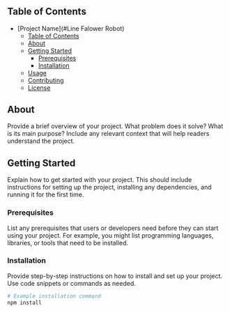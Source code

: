 

# 

## Table of Contents

- [Project Name](#Line Falower Robot)
  - [Table of Contents](#table-of-contents)
  - [About](#about)
  - [Getting Started](#getting-started)
    - [Prerequisites](#prerequisites)
    - [Installation](#installation)
  - [Usage](#usage)
  - [Contributing](#contributing)
  - [License](#license)

## About

Provide a brief overview of your project. What problem does it solve? What is its main purpose? Include any relevant context that will help readers understand the project.

## Getting Started

Explain how to get started with your project. This should include instructions for setting up the project, installing any dependencies, and running it for the first time.

### Prerequisites

List any prerequisites that users or developers need before they can start using your project. For example, you might list programming languages, libraries, or tools that need to be installed.

### Installation

Provide step-by-step instructions on how to install and set up your project. Use code snippets or commands as needed.

```bash
# Example installation command
npm install

